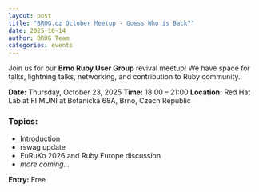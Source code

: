 ```yaml
---
layout: post
title: "BRUG.cz October Meetup - Guess Who is Back?"
date: 2025-10-14
author: BRUG Team
categories: events
---
```


Join us for our **Brno Ruby User Group** revival meetup!
We have space for talks, lightning talks, networking, and contribution to Ruby community.

**Date:** Thursday, October 23, 2025
**Time:** 18:00 – 21:00
**Location:** Red Hat Lab at FI MUNI at Botanická 68A, Brno, Czech Republic

### Topics:
- Introduction
- rswag update
- EuRuKo 2026 and Ruby Europe discussion
- _more coming..._

**Entry:** Free
